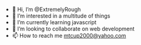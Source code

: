 - 👋 Hi, I’m @ExtremelyRough
- 👀 I’m interested in a multitude of things
- 🌱 I’m currently learning javascript
- 💞️ I’m looking to collaborate on web development
- 📫 How to reach me mtcup2000@yahoo.com

<!---
ExtremelyRough/ExtremelyRough is a ✨ special ✨ repository because its `README.md` (this file) appears on your GitHub profile.
You can click the Preview link to take a look at your changes.
--->
